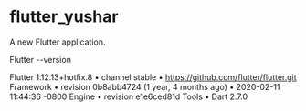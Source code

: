 # flutter_yushar

A new Flutter application.

Flutter --version

Flutter 1.12.13+hotfix.8 • channel stable • https://github.com/flutter/flutter.git
Framework • revision 0b8abb4724 (1 year, 4 months ago) • 2020-02-11 11:44:36 -0800
Engine • revision e1e6ced81d
Tools • Dart 2.7.0

